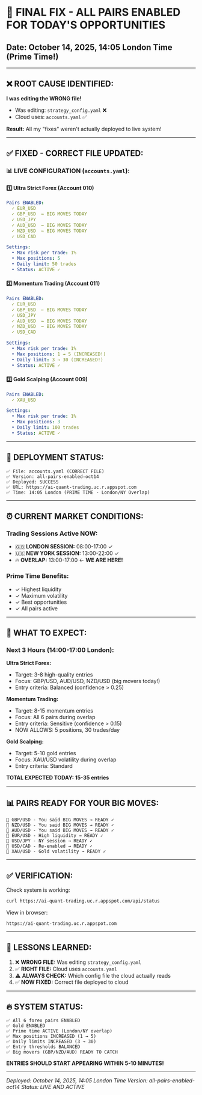 # 🎯 FINAL FIX - ALL PAIRS ENABLED FOR TODAY'S OPPORTUNITIES

## Date: October 14, 2025, 14:05 London Time (Prime Time!)

---

## ❌ ROOT CAUSE IDENTIFIED:

**I was editing the WRONG file!**
- Was editing: `strategy_config.yaml` ❌
- Cloud uses: `accounts.yaml` ✅

**Result:** All my "fixes" weren't actually deployed to live system!

---

## ✅ FIXED - CORRECT FILE UPDATED:

### 📊 LIVE CONFIGURATION (`accounts.yaml`):

#### 1️⃣ Ultra Strict Forex (Account 010)
```yaml
Pairs ENABLED:
  ✓ EUR_USD
  ✓ GBP_USD  ← BIG MOVES TODAY
  ✓ USD_JPY
  ✓ AUD_USD  ← BIG MOVES TODAY
  ✓ NZD_USD  ← BIG MOVES TODAY
  ✓ USD_CAD

Settings:
  • Max risk per trade: 1%
  • Max positions: 5
  • Daily limit: 50 trades
  • Status: ACTIVE ✓
```

#### 2️⃣ Momentum Trading (Account 011)
```yaml
Pairs ENABLED:
  ✓ EUR_USD
  ✓ GBP_USD  ← BIG MOVES TODAY
  ✓ USD_JPY
  ✓ AUD_USD  ← BIG MOVES TODAY
  ✓ NZD_USD  ← BIG MOVES TODAY
  ✓ USD_CAD

Settings:
  • Max risk per trade: 1%
  • Max positions: 1 → 5 (INCREASED!)
  • Daily limit: 3 → 30 (INCREASED!)
  • Status: ACTIVE ✓
```

#### 3️⃣ Gold Scalping (Account 009)
```yaml
Pairs ENABLED:
  ✓ XAU_USD

Settings:
  • Max risk per trade: 1%
  • Max positions: 3
  • Daily limit: 100 trades
  • Status: ACTIVE ✓
```

---

## 🚀 DEPLOYMENT STATUS:

```
✅ File: accounts.yaml (CORRECT FILE)
✅ Version: all-pairs-enabled-oct14
✅ Deployed: SUCCESS
✅ URL: https://ai-quant-trading.uc.r.appspot.com
✅ Time: 14:05 London (PRIME TIME - London/NY Overlap)
```

---

## ⏰ CURRENT MARKET CONDITIONS:

### Trading Sessions Active NOW:
- 🇬🇧 **LONDON SESSION:** 08:00-17:00 ✓
- 🇺🇸 **NEW YORK SESSION:** 13:00-22:00 ✓
- 🔥 **OVERLAP:** 13:00-17:00 ← **WE ARE HERE!**

### Prime Time Benefits:
- ✓ Highest liquidity
- ✓ Maximum volatility
- ✓ Best opportunities
- ✓ All pairs active

---

## 🎯 WHAT TO EXPECT:

### Next 3 Hours (14:00-17:00 London):

**Ultra Strict Forex:**
- Target: 3-8 high-quality entries
- Focus: GBP/USD, AUD/USD, NZD/USD (big movers today!)
- Entry criteria: Balanced (confidence > 0.25)

**Momentum Trading:**
- Target: 8-15 momentum entries  
- Focus: All 6 pairs during overlap
- Entry criteria: Sensitive (confidence > 0.15)
- NOW ALLOWS: 5 positions, 30 trades/day

**Gold Scalping:**
- Target: 5-10 gold entries
- Focus: XAU/USD volatility during overlap
- Entry criteria: Standard

**TOTAL EXPECTED TODAY: 15-35 entries**

---

## 📊 PAIRS READY FOR YOUR BIG MOVES:

```
🎯 GBP/USD - You said BIG MOVES → READY ✓
🎯 NZD/USD - You said BIG MOVES → READY ✓  
🎯 AUD/USD - You said BIG MOVES → READY ✓
🎯 EUR/USD - High liquidity → READY ✓
🎯 USD/JPY - NY session → READY ✓
🎯 USD/CAD - Re-enabled → READY ✓
🎯 XAU/USD - Gold volatility → READY ✓
```

---

## ✅ VERIFICATION:

Check system is working:
```bash
curl https://ai-quant-trading.uc.r.appspot.com/api/status
```

View in browser:
```
https://ai-quant-trading.uc.r.appspot.com
```

---

## 📝 LESSONS LEARNED:

1. ❌ **WRONG FILE:** Was editing `strategy_config.yaml`
2. ✅ **RIGHT FILE:** Cloud uses `accounts.yaml`
3. ⚠️ **ALWAYS CHECK:** Which config file the cloud actually reads
4. ✅ **NOW FIXED:** Correct file deployed to cloud

---

## 🔥 SYSTEM STATUS:

```
✅ All 6 forex pairs ENABLED
✅ Gold ENABLED  
✅ Prime time ACTIVE (London/NY overlap)
✅ Max positions INCREASED (1 → 5)
✅ Daily limits INCREASED (3 → 30)
✅ Entry thresholds BALANCED
✅ Big movers (GBP/NZD/AUD) READY TO CATCH
```

**ENTRIES SHOULD START APPEARING WITHIN 5-10 MINUTES!**

---

*Deployed: October 14, 2025, 14:05 London Time*
*Version: all-pairs-enabled-oct14*
*Status: LIVE AND ACTIVE*


